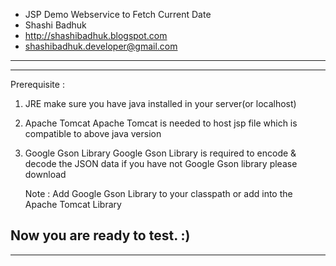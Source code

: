  * JSP Demo Webservice to Fetch Current Date
 * Shashi Badhuk
 * http://shashibadhuk.blogspot.com
 * shashibadhuk.developer@gmail.com
 ---------------------------------------------------------------------
 ---------------------------------------------------------------------
 Prerequisite :
 
 1) JRE
    make sure you have java installed in your server(or localhost)
    
 2) Apache Tomcat 
    Apache Tomcat is needed to host jsp file which is compatible to 
    above java version
    
 3) Google Gson Library
    Google Gson Library is required to encode & decode the JSON data
    if you have not Google Gson library please download
    
    Note : Add Google Gson Library to your classpath or add into the
    Apache Tomcat Library
 
 Now you are ready to test. :) 
 ----------------------------------------------------------------------
 ----------------------------------------------------------------------